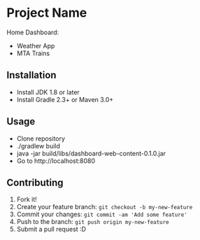 # Project Name

Home Dashboard:
- Weather App
- MTA Trains

## Installation

- Install JDK 1.8 or later
- Install Gradle 2.3+ or Maven 3.0+

## Usage

- Clone repository
- ./gradlew build
- java -jar build/libs/dashboard-web-content-0.1.0.jar
- Go to http://localhost:8080

## Contributing

1. Fork it!
2. Create your feature branch: `git checkout -b my-new-feature`
3. Commit your changes: `git commit -am 'Add some feature'`
4. Push to the branch: `git push origin my-new-feature`
5. Submit a pull request :D

